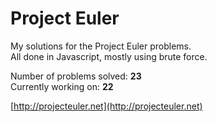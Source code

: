 # Project Euler
My solutions for the Project Euler problems.  
All done in Javascript, mostly using brute force.

Number of problems solved: **23**  
Currently working on: **22**

[http://projecteuler.net](http://projecteuler.net)
